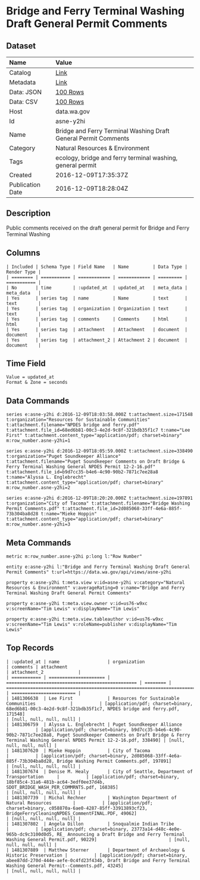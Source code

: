 # Bridge and Ferry Terminal Washing Draft General Permit Comments

## Dataset

| Name | Value |
| :--- | :---- |
| Catalog | [Link](https://catalog.data.gov/dataset/bridge-and-ferry-terminal-washing-draft-general-permit-comments) |
| Metadata | [Link](https://data.wa.gov/api/views/asne-y2hi) |
| Data: JSON | [100 Rows](https://data.wa.gov/api/views/asne-y2hi/rows.json?max_rows=100) |
| Data: CSV | [100 Rows](https://data.wa.gov/api/views/asne-y2hi/rows.csv?max_rows=100) |
| Host | data.wa.gov |
| Id | asne-y2hi |
| Name | Bridge and Ferry Terminal Washing Draft General Permit Comments |
| Category | Natural Resources & Environment |
| Tags | ecology, bridge and ferry terminal washing, general permit |
| Created | 2016-12-09T17:35:37Z |
| Publication Date | 2016-12-09T18:28:04Z |

## Description

Public comments received on the draft general permit for Bridge and Ferry Terminal Washing

## Columns

```ls
| Included | Schema Type | Field Name   | Name         | Data Type | Render Type |
| ======== | =========== | ============ | ============ | ========= | =========== |
| No       | time        | :updated_at  | updated_at   | meta_data | meta_data   |
| Yes      | series tag  | name         | Name         | text      | text        |
| Yes      | series tag  | organization | Organization | text      | text        |
| Yes      | series tag  | comments     | Comments     | html      | html        |
| Yes      | series tag  | attachment   | Attachment   | document  | document    |
| Yes      | series tag  | attachment_2 | Attachment 2 | document  | document    |
```

## Time Field

```ls
Value = updated_at
Format & Zone = seconds
```

## Data Commands

```ls
series e:asne-y2hi d:2016-12-09T18:03:58.000Z t:attachment.size=171548 t:organization="Resources for Sustainable Communities" t:attachment.filename="NPDES bridge and ferry.pdf" t:attachment.file_id=68ed6b81-00c3-4e2d-9c8f-321bdb35f1c7 t:name="Lee First" t:attachment.content_type="application/pdf; charset=binary" m:row_number.asne-y2hi=1

series e:asne-y2hi d:2016-12-09T18:05:59.000Z t:attachment.size=338490 t:organization="Puget Soundkeeper Alliance" t:attachment.filename="Puget Soundkeeper Comments on Draft Bridge & Ferry Terminal Washing General NPDES Permit 12-2-16.pdf" t:attachment.file_id=b9d7cc35-b4e6-4c90-90b2-7871c7ee28a8 t:name="Alyssa L. Englebrecht" t:attachment.content_type="application/pdf; charset=binary" m:row_number.asne-y2hi=2

series e:asne-y2hi d:2016-12-09T18:20:20.000Z t:attachment.size=197891 t:organization="City of Tacoma" t:attachment.filename="Bridge Washing Permit Comments.pdf" t:attachment.file_id=2d085068-33ff-4e6a-885f-73b304ba8d28 t:name="Mieke Hoppin" t:attachment.content_type="application/pdf; charset=binary" m:row_number.asne-y2hi=3
```

## Meta Commands

```ls
metric m:row_number.asne-y2hi p:long l:"Row Number"

entity e:asne-y2hi l:"Bridge and Ferry Terminal Washing Draft General Permit Comments" t:url=https://data.wa.gov/api/views/asne-y2hi

property e:asne-y2hi t:meta.view v:id=asne-y2hi v:category="Natural Resources & Environment" v:averageRating=0 v:name="Bridge and Ferry Terminal Washing Draft General Permit Comments"

property e:asne-y2hi t:meta.view.owner v:id=us76-w9xc v:screenName="Tim Lewis" v:displayName="Tim Lewis"

property e:asne-y2hi t:meta.view.tableauthor v:id=us76-w9xc v:screenName="Tim Lewis" v:roleName=publisher v:displayName="Tim Lewis"
```

## Top Records

```ls
| :updated_at | name                  | organization                                      | comments | attachment                                                                                                                                                                            | attachment_2             | 
| =========== | ===================== | ================================================= | ======== | ===================================================================================================================================================================================== | ======================== | 
| 1481306638  | Lee First             | Resources for Sustainable Communities             |          | [application/pdf; charset=binary, 68ed6b81-00c3-4e2d-9c8f-321bdb35f1c7, NPDES bridge and ferry.pdf, 171548]                                                                           | [null, null, null, null] | 
| 1481306759  | Alyssa L. Englebrecht | Puget Soundkeeper Alliance                        |          | [application/pdf; charset=binary, b9d7cc35-b4e6-4c90-90b2-7871c7ee28a8, Puget Soundkeeper Comments on Draft Bridge & Ferry Terminal Washing General NPDES Permit 12-2-16.pdf, 338490] | [null, null, null, null] | 
| 1481307620  | Mieke Hoppin          | City of Tacoma                                    |          | [application/pdf; charset=binary, 2d085068-33ff-4e6a-885f-73b304ba8d28, Bridge Washing Permit Comments.pdf, 197891]                                                                   | [null, null, null, null] | 
| 1481307674  | Denise M. Healy       | City of Seattle, Department of Transportation     |          | [application/pdf; charset=binary, 18bf85c4-31a6-481b-ac64-3edf0ee37d4b, SDOT_BRIDGE_WASH_PER_COMMRNTS.pdf, 168385]                                                                    | [null, null, null, null] | 
| 1481307739  | Michal Rechner        | Washington Department of Natural Resources        |          | [application/pdf; charset=binary, c058870a-6ae0-4287-85ff-33913893cf23, BridgeFerryCleaningNPDES_CommentFINAL.PDF, 49062]                                                             | [null, null, null, null] | 
| 1481307802  | Angela Dillon         | Snoqualmie Indian Tribe                           |          | [application/pdf; charset=binary, 23773a14-d48c-4e0e-965b-dc9c3100d0d5, RE_ Announcing a Draft Bridge and Ferry Terminal Washing General Permit.pdf, 90229]                           | [null, null, null, null] | 
| 1481307889  | Matthew Sterner       | Department of Archaeology & Historic Preservation |          | [application/pdf; charset=binary, abee87dd-270d-444e-aefe-0c4fd23f434b, Draft Bridge and Ferry Terminal Washing General Permit--Comments.pdf, 43245]                                  | [null, null, null, null] | 
```